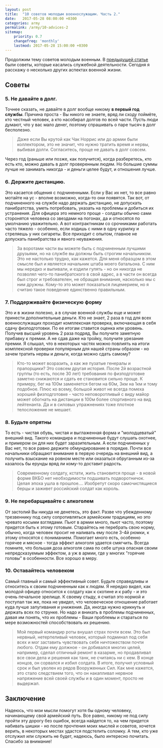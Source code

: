 ```yaml
---
layout: post
title:  "10 советов молодым военнослужащим. Часть 2."
date:   2017-05-28 08:00:00 +0300
categories: army
permalink: /army/10-advices-2
sitemap:
    priority: 0.7
    changefreq: 'monthly'
    lastmod: 2017-05-28 15:00:00 +0300
---
```


Продолжим тему советов молодым военным. В [предыдущей статье](/army/10-advices-1) были советы, которые касались служебной деятельности. Сегодня я расскажу о несколько других аспектах военной жизни.

## Советы

### 5. Не давайте в долг.
Точнее сказать, не давайте в долг вообще никому **в первый год службы**. Причина проста - Вы никого не знаете, вряд ли сходу поймёте, кто честный человек, а кто насобирал долгов по всей части. Пусть люди думают, что у вас мало денег, поэтому спрашивать о паре тысяч в долг бесполезно. 
 
> Даже если Вы крутой как Чак Норрис или до армии были коллектором, это не значит, что нужно тратить время и нервы, выбивая долги. Согласитесь, проще не давать в долг совсем. 
 
Через год (раньше или позже, как получится), когда разберетесь, кто есть кто, можно давать в долг проверенным людям. Но большие суммы лучше не занимать никогда - и деньги целее будут, и отношения лучше. 
 
### 6. Держите дистанцию.
<!-- more -->

Это касается общения с подчиненными. Если у Вас их нет, то все равно мотайте на ус - вполне возможно, когда-то они появятся. Так вот, от подчиненного на службе надо держать дистанцию, не допускать панибратства, уметь потребовать, указать на проблемы и добиться их устранения. Для офицера это немного проще - солдаты обычно сами сторонятся человека со звездами на погонах, да и относятся по умолчанию уважительно. А вот контрактникам со срочниками работать часто тяжело - особенно, если ходишь с ними в одну курилку и стреляешь у них сигареты. Все приходит с опытом, главное не допускать панибратства и явного неуважения.

> За воротами части вы можете быть с подчиненным лучшими друзьями, но на службе вы должны быть строгим начальником. Это не настолько трудно, как кажется. Для меня образцом в этом смысле был и является начальник штаба моего батальона. С ним мы нередко и выпивали, и ездили гулять - но он никогда не позволял чего-то панибратского в свой адрес, а  в части он всегда был строг и требователен, не обращая внимания, насколько мы с ним дружны. Кому-то это может показаться лицемерием, но я считаю такое поведение единственно правильным.

### 7. Поддерживайте физическую форму

Это и в жизни полезно, а в случае военной службы еще и может принести дополнительные деньги. Кто не знает, 2 раза в год для всех военнослужащих проходит комплексная проверка, включающая в себя сдачу физподготовки. По ее итогам ставится оценка или уровень. Получив высший уровень 2 раза подряд, Вы получите заметную прибавку к премии. А не сдав даже на тройку, получите урезание премии. Я слышал, что в некоторых частях можно повлиять на итоги комплексной проверки популярным для нашей страны образом - но зачем тратить нервы и деньги, когда можно сдать самому? 

> Кто-то может возразить, а как же пузатые генералы и прапорщики? Это совсем другая история. После 2й возрастной группы (то есть, после 30 лет) требования по физподготовке заметно снижаются и сдать ее становится сильно проще. К примеру, бег на 100м заменяется бегом на 60м, 3км на 1км и тому подобное. Плюс ко всему, большой живот не всегда помеха хорошей физподготовке - часто неповоротливый с виду майор может обогнать на дистанции в 100м более спортивного на вид лейтенанта. Да и в силовых упражнениях тоже плотное телосложение не мешает.

### 8. Будьте опрятны

То есть - чистая обувь, чистая и выглаженная форма и "молодцеватый" внешний вид. Такого командира и подчиненные будут слушать охотнее, и примером он для них будет заразительным. А если подчиненных у Вас нет, то все равно держите обмундирование в порядке. Почти все начальники обращают внимание в первую очередь на внешний вид, а получить взыскание на ровном месте или оказаться обруганным из-за казалось бы ерунды вряд ли кому-то доставит радость.

> Современному солдату, кстати, жить становится проще - в новой форме ВКБО нет необходимости подшивать подворотничок. Целая эпоха ушла в прошлое.... Изобретут скоро самочистящиеся берцы и заживет российский солдат как король.

### 9. Не перебарщивайте с алкоголем

От застолий Вы никуда не денетесь, это факт. Разве что убежденному трезвеннику под силу сопротивляться армейским традициям, но это чревато косыми взглядами. Пьют в армии много, пьют часто, поэтому придется быть к этому готовым. Старайтесь не перебрать свою норму, обычно, когда человек просит не наливать ему после 3-4й рюмки, к этому относятся с пониманием. Помогает много есть, особенно горячее и мясное - тогда эффект алкоголя удается смягчить. Всегда помните, что большая доза алкоголя сама по себе штука опасная своим непредсказуемым эффектом, а уж в армии, где у многих "горячие головы" в особенности. Все хорошо в меру.

### 10. Оставайтесь человеком

Самый главный и самый эффективный совет. Будьте справедливы и относитесь к своим подчиненным как к людям. Я нередко видел, как молодой офицер относится к солдату как к скотине и к рабу - и это очень печальное зрелище. К своему стыду, я считал это нормой и поступал так же, пока не увидел, что человеческое отношение работает куда лучше запугивания и унижения. Да, иногда нужно крикнуть и держать всех по струнке. Но надо и вникать в проблемы подчиненных, давая им понять, что их проблемы - Ваши проблемы и стараться по мере возможностей способствовать их решению. 

> Мой первый командир роты внушал страх почти всем. Это был нервный, нетерпеливый человек, который подминал под себя всех и мог заставить чувствовать себя ничтожеством почти любого. Отдам ему должное - он добивался многих целей, например, сделал отличный ремонт в казарме, но продавливал все свои дела и решения как танк, не считаясь ни с кем. В конце концов, он сорвался и избил солдата. В итоге, получил условный срок и был уволен из рядов Вооруженных Сил. Как мне кажется, это стало следствием того, что он накапливал нервное напряжение всей своей службы и в один момент, просто не выдержал. 

## Заключение
Надеюсь, что мои мысли помогут хотя бы одному человеку, начинающему свой армейский путь. Все равно, никому не под силу пройти эту дорогу без ошибок, всегда найдется то, на чем придется набивать шишки - но после прочтения моих мыслей и советов, хочется верить, в некоторых местах удастся подстелить соломку. А тем, кто уже отслужил или служить не будет, надеюсь, было интересно почитать. Спасибо за внимание!

